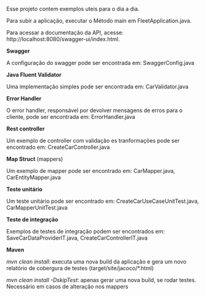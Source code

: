 Esse projeto contem exemplos uteis para o dia a dia.

Para subir a aplicação, executar o Método main em FleetApplication.java.

Para acessar a documentação da API, acesse: http://localhost:8080/swagger-ui/index.html.

**Swagger**

A configuração do swagger pode ser encontrada em: SwaggerConfig.java

**Java Fluent Validator**

Uma implementação simples pode ser encontrada em: CarValidator.java

**Error Handler**

O error handler, responsável por devolver mensagens de erros para o cliente, pode ser encontrada em: ErrorHandler.java

**Rest controller**

Um exemplo de controller com validação es tranformações pode ser encontrado em: CreateCarController.java

**Map Struct** (mappers)

Um exemplo de mapper pode ser encontrado em: CarMapper.java, CarEntityMapper.java

**Teste unitário**

Um teste unitário pode ser encontrado em: CreateCarUseCaseUnitTest.java, CarMapperUnitTest.java

**Teste de integração**

Exemplos de testes de integração podem ser encontrados em: SaveCarDataProviderIT.java, CreateCarControllerIT.java

**Maven**

_mvn clean install_: executa uma nova build da aplicação e gera um novo relatório de cobergura de testes (target/site/jacoco/*.html)

_mvn clean install -DskipTest_: apenas gerar uma nova build, se rodar testes. Necessário em casos de alteração nos mappers
